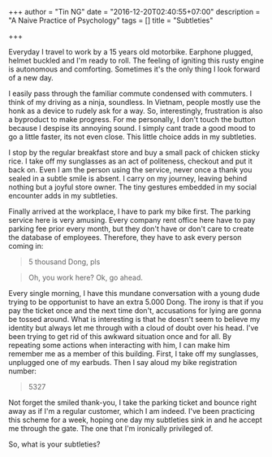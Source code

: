 +++
author = "Tin NG"
date = "2016-12-20T02:40:55+07:00"
description = "A Naive Practice of Psychology"
tags = []
title = "Subtleties"

+++

Everyday I travel to work by a 15 years old motorbike. Earphone plugged, helmet buckled and I'm ready to roll. The feeling of igniting this rusty engine is autonomous and comforting. Sometimes it's the only thing I look forward of a new day.

I easily pass through the familiar commute condensed with commuters. I think of my driving as a ninja, soundless. In Vietnam, people mostly use the honk as a device to rudely ask for a way. So, interestingly, frustration is also a byproduct to make progress. For me personally, I don't touch the button because I despise its annoying sound. I simply cant trade a good mood to go a little faster, its not even close. This little choice adds in my subtleties.

I stop by the regular breakfast store and buy a small pack of chicken sticky rice. I take off my sunglasses as an act of politeness, checkout and put it back on. Even I am the person using the service, never once a thank you sealed in a subtle smile is absent. I carry on my journey, leaving behind nothing but a joyful store owner. The tiny gestures embedded in my social encounter adds in my subtleties.

Finally arrived at the workplace, I have to park my bike first. The parking service here is very amusing. Every company rent office here have to pay parking fee prior every month, but they don't have or don't care to create the database of employees. Therefore, they have to ask every person coming in:

>5 thousand Dong, pls

>Oh, you work here? Ok, go ahead.

Every single morning, I have this mundane conversation with a young dude trying to be opportunist to have an extra 5.000 Dong. The irony is that if you pay the ticket once and the next time don't, accusations for lying are gonna be tossed around. What is interesting is that he doesn't seem to believe my identity but always let me through with a cloud of doubt over his head. I've been trying to get rid of this awkward situation once and for all. By repeating some actions when interacting with him, I can make him remember me as a member of this building. First, I take off my sunglasses, unplugged one of my earbuds. Then I say aloud my bike registration number:

> 5327

Not forget the smiled thank-you, I take the parking ticket and bounce right away as if I'm a regular customer, which I am indeed. I've been  practicing this scheme for a week, hoping one day my subtleties sink in and he accept me through the gate. The one that I'm ironically privileged of.

So, what is your subtleties?
